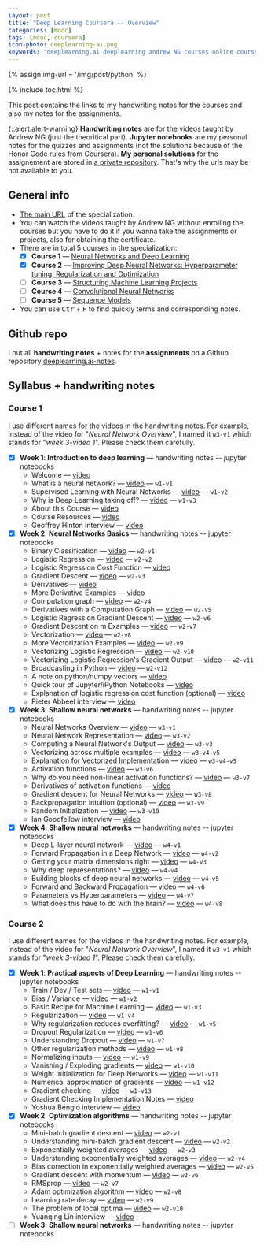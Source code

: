 ```yaml
---
layout: post
title: "Deep Learning Coursera -- Overview"
categories: [mooc]
tags: [mooc, coursera]
icon-photo: deeplearning-ai.png
keywords: "deeplearning.ai deeplearning andrew NG courses online coursera machine learning certificate Neural Networks and Deep Learning Improving Deep Neural Networks: Hyperparameter tuning, Regularization and Optimization Structuring Machine Learning Projects Convolutional Neural Networks Sequence Models"
---
```


{% assign img-url = '/img/post/python' %}

{% include toc.html %}

This post contains the links to my handwriting notes for the courses and also my notes for the assignments.

{:.alert.alert-warning}
**Handwriting notes** are for the videos taught by Andrew NG (just the theoritical part). **Jupyter notebooks** are my personal notes for the quizzes and assignments (not the solutions because of the Honor Code rules from Coursera). **My personal solutions** for the assignement are stored in [a private repository](https://github.com/dinhanhthi/deeplearning-coursera-solutions). That's why the urls may be not available to you.

## General info

- [The main URL](https://www.coursera.org/specializations/deep-learning) of the specialization.
- You can watch the videos taught by Andrew NG without enrolling the courses but you have to do it if you wanna take the assignments or projects, also for obtaining the certificate.
- There are in total 5 courses in the specialization:
  - [x] **Course 1** — [Neural Networks and Deep Learning](https://www.coursera.org/learn/neural-networks-deep-learning?specialization=deep-learning)
  - [x] **Course 2** — [Improving Deep Neural Networks: Hyperparameter tuning, Regularization and Optimization](https://www.coursera.org/learn/deep-neural-network?specialization=deep-learning)
  - [ ] **Course 3** — [Structuring Machine Learning Projects]([./course-3](https://www.coursera.org/learn/machine-learning-projects?specialization=deep-learning))
  - [ ] **Course 4** — [Convolutional Neural Networks](https://www.coursera.org/learn/convolutional-neural-networks?specialization=deep-learning)
  - [ ] **Course 5** — [Sequence Models](https://www.coursera.org/learn/nlp-sequence-models)
- You can use <kbd>Ctr</kbd> + <kbd>F</kbd> to find quickly terms and corresponding notes.

## Github repo

I put all **handwriting notes** + notes for the **assignments** on a Github repository [deeplearning.ai-notes](https://github.com/dinhanhthi/deeplearning.ai-notes).

## Syllabus + handwriting notes

### Course 1

I use different names for the videos in the handwriting notes. For example, instead of the video for "*Neural Network Overview*", I named it `w3-v1` which stands for "*week 3-video 1*". Please check them carefully.

- [x] **Week 1**: **Introduction to deep learning** — handwriting notes -- jupyter notebooks
  - Welcome — [video](https://www.coursera.org/lecture/neural-networks-deep-learning/welcome-Cuf2f)
  - What is a neural network? — [video](https://www.coursera.org/lecture/neural-networks-deep-learning/what-is-a-neural-network-eAE2G) — `w1-v1`
  - Supervised Learning with Neural Networks — [video](https://www.coursera.org/lecture/neural-networks-deep-learning/supervised-learning-with-neural-networks-2c38r) — `w1-v2`
  - Why is Deep Learning taking off? — [video](https://www.coursera.org/lecture/neural-networks-deep-learning/why-is-deep-learning-taking-off-praGm) — `w1-v3`
  - About this Course — [video](https://www.coursera.org/lecture/neural-networks-deep-learning/about-this-course-6A3es) 
  - Course Resources — [video](https://www.coursera.org/lecture/neural-networks-deep-learning/course-resources-2PhD4)
  - Geoffrey Hinton interview — [video](https://www.coursera.org/lecture/neural-networks-deep-learning/geoffrey-hinton-interview-dcm5r)
- [x] **Week 2**: **Neural Networks Basics** — handwriting notes -- jupyter notebooks
  - Binary Classification — [video](https://www.coursera.org/lecture/neural-networks-deep-learning/binary-classification-Z8j0R) — `w2-v1`
  - Logistic Regression — [video](https://www.coursera.org/lecture/neural-networks-deep-learning/logistic-regression-LoKih) — `w2-v2`
  - Logistic Regression Cost Function — [video](https://www.coursera.org/lecture/neural-networks-deep-learning/logistic-regression-cost-function-yWaRd)
  - Gradient Descent — [video](https://www.coursera.org/lecture/neural-networks-deep-learning/gradient-descent-A0tBd) — `w2-v3`
  - Derivatives — [video](https://www.coursera.org/lecture/neural-networks-deep-learning/derivatives-0ULGt) 
  - More Derivative Examples — [video](https://www.coursera.org/lecture/neural-networks-deep-learning/more-derivative-examples-oEcPT)
  - Computation graph — [video](https://www.coursera.org/lecture/neural-networks-deep-learning/computation-graph-4WdOY) — `w2-v4`
  - Derivatives with a Computation Graph — [video](https://www.coursera.org/lecture/neural-networks-deep-learning/derivatives-with-a-computation-graph-0VSHe) — `w2-v5`
  - Logistic Regression Gradient Descent — [video](https://www.coursera.org/lecture/neural-networks-deep-learning/logistic-regression-gradient-descent-5sdh6) — `w2-v6`
  - Gradient Descent on m Examples — [video](https://www.coursera.org/lecture/neural-networks-deep-learning/gradient-descent-on-m-examples-udiAq) — `w2-v7`
  - Vectorization — [video](https://www.coursera.org/lecture/neural-networks-deep-learning/vectorization-NYnog) — `w2-v8`
  - More Vectorization Examples — [video](https://www.coursera.org/lecture/neural-networks-deep-learning/more-vectorization-examples-ZPlX9) — `w2-v9`
  - Vectorizing Logistic Regression — [video](https://www.coursera.org/lecture/neural-networks-deep-learning/vectorizing-logistic-regression-moUlO) — `w2-v10`
  - Vectorizing Logistic Regression's Gradient Output — [video](https://www.coursera.org/lecture/neural-networks-deep-learning/vectorizing-logistic-regressions-gradient-output-IgFnJ) — `w2-v11`
  - Broadcasting in Python — [video](https://www.coursera.org/lecture/neural-networks-deep-learning/broadcasting-in-python-uBuTv) — `w2-v12`
  - A note on python/numpy vectors — [video](https://www.coursera.org/lecture/neural-networks-deep-learning/a-note-on-python-numpy-vectors-87MUx)
  - Quick tour of Jupyter/iPython Notebooks — [video](https://www.coursera.org/lecture/neural-networks-deep-learning/quick-tour-of-jupyter-ipython-notebooks-ChN1T)
  - Explanation of logistic regression cost function (optional) — [video](https://www.coursera.org/lecture/neural-networks-deep-learning/explanation-of-logistic-regression-cost-function-optional-SmIbQ)
  - Pieter Abbeel interview — [video](https://www.coursera.org/lecture/neural-networks-deep-learning/pieter-abbeel-interview-eqiZZ)
- [x] **Week 3**: **Shallow neural networks** — handwriting notes -- jupyter notebooks
  - Neural Networks Overview — [video](https://www.coursera.org/lecture/neural-networks-deep-learning/neural-networks-overview-qg83v) — `w3-v1`
  - Neural Network Representation — [video](https://www.coursera.org/lecture/neural-networks-deep-learning/neural-network-representation-GyW9e) — `w3-v2`
  - Computing a Neural Network's Output — [video](https://www.coursera.org/lecture/neural-networks-deep-learning/computing-a-neural-networks-output-tyAGh) — `w3-v3`
  - Vectorizing across multiple examples — [video](https://www.coursera.org/lecture/neural-networks-deep-learning/vectorizing-across-multiple-examples-ZCcMM) — `w3-v4-v5`
  - Explanation for Vectorized Implementation — [video](https://www.coursera.org/lecture/neural-networks-deep-learning/explanation-for-vectorized-implementation-Y20qP) — `w3-v4-v5`
  - Activation functions — [video](https://www.coursera.org/lecture/neural-networks-deep-learning/activation-functions-4dDC1) — `w3-v6`
  - Why do you need non-linear activation functions? — [video](https://www.coursera.org/lecture/neural-networks-deep-learning/why-do-you-need-non-linear-activation-functions-OASKH) — `w3-v7`
  - Derivatives of activation functions — [video](https://www.coursera.org/lecture/neural-networks-deep-learning/derivatives-of-activation-functions-qcG1j)
  - Gradient descent for Neural Networks — [video](https://www.coursera.org/lecture/neural-networks-deep-learning/gradient-descent-for-neural-networks-Wh8NI) — `w3-v8`
  - Backpropagation intuition (optional) — [video](https://www.coursera.org/lecture/neural-networks-deep-learning/backpropagation-intuition-optional-6dDj7) — `w3-v9`
  - Random Initialization — [video](https://www.coursera.org/lecture/neural-networks-deep-learning/random-initialization-XtFPI) — `w3-v10`
  - Ian Goodfellow interview — [video](https://www.coursera.org/lecture/neural-networks-deep-learning/ian-goodfellow-interview-WSia1)
- [x] **Week 4**: **Shallow neural networks** — handwriting notes -- jupyter notebooks
  - Deep L-layer neural network — [video](https://www.coursera.org/lecture/neural-networks-deep-learning/deep-l-layer-neural-network-7dP6E) — `w4-v1`
  - Forward Propagation in a Deep Network — [video](https://www.coursera.org/lecture/neural-networks-deep-learning/forward-propagation-in-a-deep-network-MijzH) — `w4-v2`
  - Getting your matrix dimensions right — [video](https://www.coursera.org/lecture/neural-networks-deep-learning/getting-your-matrix-dimensions-right-Rz47X) — `w4-v3`
  - Why deep representations? — [video](https://www.coursera.org/lecture/neural-networks-deep-learning/why-deep-representations-rz9xJ) — `w4-v4`
  - Building blocks of deep neural networks — [video](https://www.coursera.org/lecture/neural-networks-deep-learning/building-blocks-of-deep-neural-networks-uGCun) — `w4-v5`
  - Forward and Backward Propagation — [video](https://www.coursera.org/lecture/neural-networks-deep-learning/forward-and-backward-propagation-znwiG) — `w4-v6`
  - Parameters vs Hyperparameters — [video](https://www.coursera.org/lecture/neural-networks-deep-learning/parameters-vs-hyperparameters-TBvb5) — `w4-v7`
  - What does this have to do with the brain? — [video](https://www.coursera.org/lecture/neural-networks-deep-learning/what-does-this-have-to-do-with-the-brain-obJnR) — `w4-v8`

### Course 2

I use different names for the videos in the handwriting notes. For example, instead of the video for "*Neural Network Overview*", I named it `w3-v1` which stands for "*week 3-video 1*". Please check them carefully.

- [x] **Week 1**: **Practical aspects of Deep Learning** — handwriting notes -- jupyter notebooks
  - Train / Dev / Test sets — [video](https://www.coursera.org/lecture/deep-neural-network/train-dev-test-sets-cxG1s) — `w1-v1`
  - Bias / Variance — [video](https://www.coursera.org/lecture/deep-neural-network/bias-variance-ZhclI) — `w1-v2`
  - Basic Recipe for Machine Learning — [video](https://www.coursera.org/lecture/deep-neural-network/basic-recipe-for-machine-learning-ZBkx4) — `w1-v3`
  - Regularization — [video](https://www.coursera.org/lecture/deep-neural-network/regularization-Srsrc) — `w1-v4`
  - Why regularization reduces overfitting? — [video](https://www.coursera.org/lecture/deep-neural-network/why-regularization-reduces-overfitting-T6OJj) — `w1-v5`
  - Dropout Regularization — [video](https://www.coursera.org/lecture/deep-neural-network/dropout-regularization-eM33A) — `w1-v6`
  - Understanding Dropout — [video](https://www.coursera.org/lecture/deep-neural-network/understanding-dropout-YaGbR) — `w1-v7`
  - Other regularization methods — [video](https://www.coursera.org/lecture/deep-neural-network/other-regularization-methods-Pa53F) — `w1-v8`
  - Normalizing inputs — [video](https://www.coursera.org/lecture/deep-neural-network/normalizing-inputs-lXv6U) — `w1-v9`
  - Vanishing / Exploding gradients — [video](https://www.coursera.org/lecture/deep-neural-network/vanishing-exploding-gradients-C9iQO) — `w1-v10`
  - Weight Initialization for Deep Networks — [video](https://www.coursera.org/lecture/deep-neural-network/weight-initialization-for-deep-networks-RwqYe) — `w1-v11`
  - Numerical approximation of gradients — [video](https://www.coursera.org/lecture/deep-neural-network/numerical-approximation-of-gradients-XzSSa) — `w1-v12`
  - Gradient checking — [video](https://www.coursera.org/lecture/deep-neural-network/gradient-checking-htA0l) — `w1-v13`
  - Gradient Checking Implementation Notes — [video](https://www.coursera.org/lecture/deep-neural-network/gradient-checking-implementation-notes-6igIc) 
  - Yoshua Bengio interview — [video](https://www.coursera.org/lecture/deep-neural-network/yoshua-bengio-interview-bqUgf)
- [x] **Week 2**: **Optimization algorithms** — handwriting notes -- jupyter notebooks
  - Mini-batch gradient descent — [video](https://www.coursera.org/lecture/deep-neural-network/mini-batch-gradient-descent-qcogH) — `w2-v1`
  - Understanding mini-batch gradient descent — [video](https://www.coursera.org/lecture/deep-neural-network/understanding-mini-batch-gradient-descent-lBXu8) — `w2-v2`
  - Exponentially weighted averages — [video](https://www.coursera.org/lecture/deep-neural-network/exponentially-weighted-averages-duStO) — `w2-v3`
  - Understanding exponentially weighted averages — [video](https://www.coursera.org/lecture/deep-neural-network/understanding-exponentially-weighted-averages-Ud7t0) — `w2-v4`
  - Bias correction in exponentially weighted averages — [video](https://www.coursera.org/lecture/deep-neural-network/bias-correction-in-exponentially-weighted-averages-XjuhD) — `w2-v5`
  - Gradient descent with momentum — [video](https://www.coursera.org/lecture/deep-neural-network/gradient-descent-with-momentum-y0m1f) — `w2-v6`
  - RMSprop — [video](https://www.coursera.org/lecture/deep-neural-network/rmsprop-BhJlm) — `w2-v7`
  - Adam optimization algorithm — [video](https://www.coursera.org/lecture/deep-neural-network/adam-optimization-algorithm-w9VCZ) — `w2-v8`
  - Learning rate decay — [video](https://www.coursera.org/lecture/deep-neural-network/learning-rate-decay-hjgIA) — `w2-v9`
  - The problem of local optima — [video](https://www.coursera.org/lecture/deep-neural-network/the-problem-of-local-optima-RFANA) — `w2-v10`
  - Yuanqing Lin interview — [video](https://www.coursera.org/lecture/deep-neural-network/yuanqing-lin-interview-CXqid)
- [ ] **Week 3**: **Shallow neural networks** — handwriting notes -- jupyter notebooks